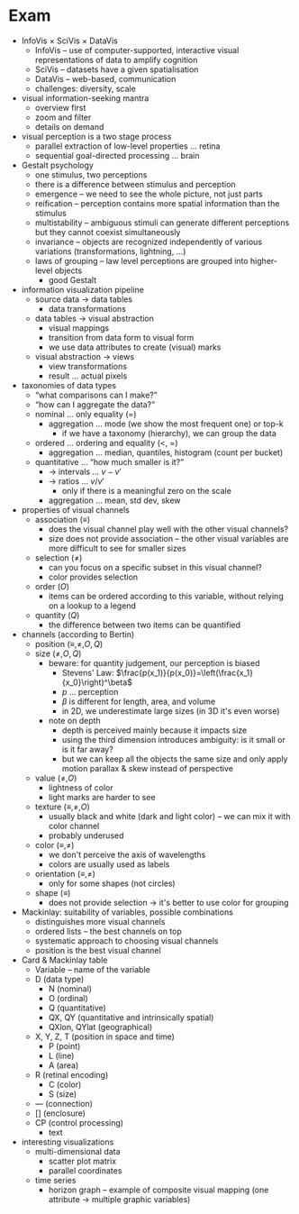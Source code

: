 # Exam

- InfoVis × SciVis × DataVis
	- InfoVis – use of computer-supported, interactive visual representations of data to amplify cognition
	- SciVis – datasets have a given spatialisation
	- DataVis – web-based, communication
	- challenges: diversity, scale
- visual information-seeking mantra
	- overview first
	- zoom and filter
	- details on demand
- visual perception is a two stage process
	- parallel extraction of low-level properties … retina
	- sequential goal-directed processing … brain
- Gestalt psychology
	- one stimulus, two perceptions
	- there is a difference between stimulus and perception
	- emergence – we need to see the whole picture, not just parts
	- reification – perception contains more spatial information than the stimulus
	- multistability – ambiguous stimuli can generate different perceptions but they cannot coexist simultaneously
	- invariance – objects are recognized independently of various variations (transformations, lightning, …)
	- laws of grouping – law level perceptions are grouped into higher-level objects
		- good Gestalt
- information visualization pipeline
	- source data → data tables
		- data transformations
	- data tables → visual abstraction
		- visual mappings
		- transition from data form to visual form
		- we use data attributes to create (visual) marks
	- visual abstraction → views
		- view transformations
		- result … actual pixels
- taxonomies of data types
	- “what comparisons can I make?”
	- “how can I aggregate the data?”
	- nominal … only equality (=)
		- aggregation … mode (we show the most frequent one) or top-k
			- if we have a taxonomy (hierarchy), we can group the data
	- ordered … ordering and equality (<, =)
		- aggregation … median, quantiles, histogram (count per bucket)
	- quantitative … “how much smaller is it?”
		- → intervals … $v-v'$
		- → ratios … $v/v'$
			- only if there is a meaningful zero on the scale
		- aggregation … mean, std dev, skew
- properties of visual channels
	- association $(\equiv)$
		- does the visual channel play well with the other visual channels?
		- size does not provide association – the other visual variables are more difficult to see for smaller sizes
	- selection $(\neq)$
		- can you focus on a specific subset in this visual channel?
		- color provides selection
	- order $(O)$
		- items can be ordered according to this variable, without relying on a lookup to a legend
	- quantity $(Q)$
		- the difference between two items can be quantified
- channels (according to Bertin)
	- position $(\equiv,\neq,O,Q)$
	- size $(\neq,O,Q)$
		- beware: for quantity judgement, our perception is biased
			- Stevens' Law: $\frac{p(x_1)}{p(x_0)}=\left(\frac{x_1}{x_0}\right)^\beta$
			- $p$ … perception
			- $\beta$ is different for length, area, and volume
			- in 2D, we underestimate large sizes (in 3D it's even worse)
		- note on depth
			- depth is perceived mainly because it impacts size
			- using the third dimension introduces ambiguity: is it small or is it far away?
			- but we can keep all the objects the same size and only apply motion parallax & skew instead of perspective
	- value $(\neq,O)$
		- lightness of color
		- light marks are harder to see
	- texture $(\equiv,\neq,O)$
		- usually black and white (dark and light color) – we can mix it with color channel
		- probably underused
	- color $(\equiv,\neq)$
		- we don't perceive the axis of wavelengths
		- colors are usually used as labels
	- orientation $(\equiv,\neq)$
		- only for some shapes (not circles)
	- shape $(\equiv)$
		- does not provide selection → it's better to use color for grouping
- Mackinlay: suitability of variables, possible combinations
	- distinguishes more visual channels
	- ordered lists – the best channels on top
	- systematic approach to choosing visual channels
	- position is the best visual channel
- Card & Mackinlay table
	- Variable – name of the variable
	- D (data type)
		- N (nominal)
		- O (ordinal)
		- Q (quantitative)
		- QX, QY (quantitative and intrinsically spatial)
		- QXlon, QYlat (geographical)
	- X, Y, Z, T (position in space and time)
		- P (point)
		- L (line)
		- A (area)
	- R (retinal encoding)
		- C (color)
		- S (size)
	- — (connection)
	- \[] (enclosure)
	- CP (control processing)
		- text
- interesting visualizations
	- multi-dimensional data
		- scatter plot matrix
		- parallel coordinates
	- time series
		- horizon graph – example of composite visual mapping (one attribute → multiple graphic variables)
